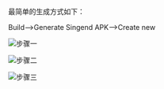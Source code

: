 最简单的生成方式如下：

Build-->Generate Singend APK-->Create new

![步骤一]($res/20180224154641.png)

![步骤二]($res/20180224155039.png)

![步骤三]($res/20180224155424.png)


